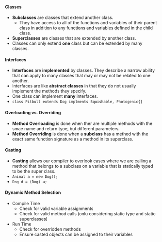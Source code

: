 #### Classes

* **Subclasses** are classes that extend another class.
  * They have access to all of the functions and variables of their parent class in addition to any functions and variables defined in the child class.
* **Superclasses** are classes that are extended by another class.
* Classes can only extend **one** class but can be extended by many classes.

#### Interfaces

* **Interfaces** are **implemented** by classes. They describe a narrow ability that can apply to many classes that may or may not be related to one another.
* Interfaces are like **abstract classes** in that they do not usually implement the methods they specify.
* One class can implement **many** interfaces.
* `class Pitbull extends Dog implments Squishable, Photogenic{}`

#### Overloading vs. Overriding

* **Method Overloading** is done when ther are multiple methods with the smae name and return tyoe, but different parameters.
* **Method Overriding** is done when a **subclass** has a method with the exact same function signature as a method in its superclass.

#### Casting

* **Casting** allows our compiler to overlook cases where we are calling a method that belongs to a subclass on a variable that is statically typed to be the super class.
* `Animal a = new Dog();`
* `Dog d = (Dog) a;`

#### Dynamic Method Selection

* Compile Time
  * Check for valid variable assignments
  * Check for valid method calls (onlu considering static type and static superclasses)
* Run Time
  * Check for overridden methods
  * Ensure casted objects can be assigned to their variables